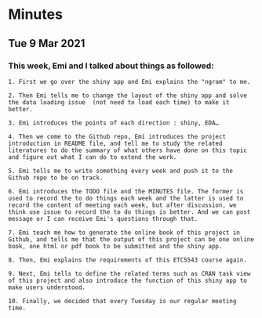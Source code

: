 
# Minutes 

## Tue 9 Mar 2021

### This week, Emi and I talked about things as followed:

	1. First we go over the shiny app and Emi explains the "ngram" to me.
	
	2. Then Emi tells me to change the layout of the shiny app and solve the data loading issue  (not need to load each time) to make it better.
	
	3. Emi introduces the points of each direction : shiny, EDA…
	
	4. Then we come to the Github repo, Emi introduces the project introduction in README file, and tell me to study the related literatures to do the summary of what others have done on this topic and figure out what I can do to extend the work.
	
	5. Emi tells me to write something every week and push it to the Github repo to be on track.
	
	6. Emi introduces the TODO file and the MINUTES file. The former is used to record the to do things each week and the latter is used to record the content of meeting each week, but after discussion, we think use issue to record the to do things is better. And we can post message or I can receive Emi's questions through that.
	
	7. Emi teach me how to generate the online book of this project in Github, and tells me that the output of this project can be one online book, one html or pdf book to be submitted and the shiny app.
	
	8. Then, Emi explains the requirements of this ETC5543 course again. 
	
	9. Next, Emi tells to define the related terms such as CRAN task view of this project and also introduce the function of this shiny app to make users understood.
	
	10. Finally, we decided that every Tuesday is our regular meeting time.


